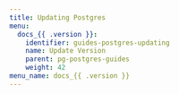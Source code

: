 ```yaml
---
title: Updating Postgres
menu:
  docs_{{ .version }}:
    identifier: guides-postgres-updating
    name: Update Version
    parent: pg-postgres-guides
    weight: 42
menu_name: docs_{{ .version }}
---
```


